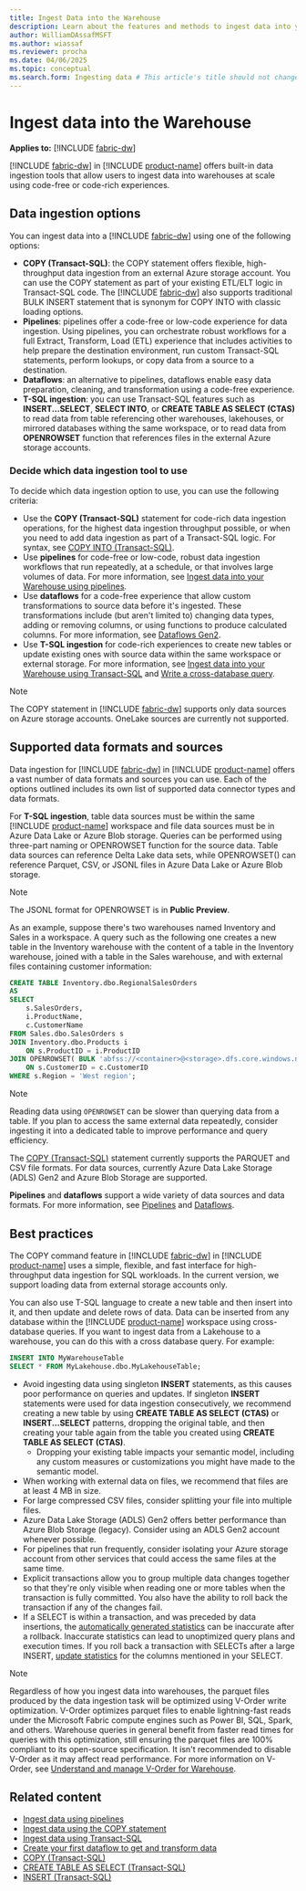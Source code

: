 ```yaml
---
title: Ingest Data into the Warehouse
description: Learn about the features and methods to ingest data into your warehouse in Microsoft Fabric.
author: WilliamDAssafMSFT
ms.author: wiassaf
ms.reviewer: procha
ms.date: 04/06/2025
ms.topic: conceptual
ms.search.form: Ingesting data # This article's title should not change. If so, contact engineering.
---
```

# Ingest data into the Warehouse

**Applies to:** [!INCLUDE [fabric-dw](includes/applies-to-version/fabric-dw.md)]

 [!INCLUDE [fabric-dw](includes/fabric-dw.md)] in [!INCLUDE [product-name](../includes/product-name.md)] offers built-in data ingestion tools that allow users to ingest data into warehouses at scale using code-free or code-rich experiences.

## Data ingestion options

You can ingest data into a [!INCLUDE [fabric-dw](includes/fabric-dw.md)] using one of the following options:

- **COPY (Transact-SQL)**: the COPY statement offers flexible, high-throughput data ingestion from an external Azure storage account. You can use the COPY statement as part of your existing ETL/ELT logic in Transact-SQL code. The [!INCLUDE [fabric-dw](includes/fabric-dw.md)] also supports traditional BULK INSERT statement that is synonym for COPY INTO with classic loading options.
- **Pipelines**: pipelines offer a code-free or low-code experience for data ingestion. Using pipelines, you can orchestrate robust workflows for a full Extract, Transform, Load (ETL) experience that includes activities to help prepare the destination environment, run custom Transact-SQL statements, perform lookups, or copy data from a source to a destination. 
- **Dataflows**: an alternative to pipelines, dataflows enable easy data preparation, cleaning, and transformation using a code-free experience. 
- **T-SQL ingestion**: you can use Transact-SQL features such as **INSERT...SELECT**, **SELECT INTO**, or **CREATE TABLE AS SELECT (CTAS)** to read data from table referencing other warehouses, lakehouses, or mirrored databases withing the same workspace, or to read data from **OPENROWSET** function that references files in the external Azure storage accounts.

### Decide which data ingestion tool to use

To decide which data ingestion option to use, you can use the following criteria: 

- Use the **COPY (Transact-SQL)** statement for code-rich data ingestion operations, for the highest data ingestion throughput possible, or when you need to add data ingestion as part of a Transact-SQL logic. For syntax, see [COPY INTO (Transact-SQL)](/sql/t-sql/statements/copy-into-transact-sql?view=fabric&preserve-view=true).
- Use **pipelines** for code-free or low-code, robust data ingestion workflows that run repeatedly, at a schedule, or that involves large volumes of data. For more information, see [Ingest data into your Warehouse using pipelines](ingest-data-pipelines.md).
- Use **dataflows** for a code-free experience that allow custom transformations to source data before it's ingested. These transformations include (but aren't limited to) changing data types, adding or removing columns, or using functions to produce calculated columns. For more information, see [Dataflows Gen2](../data-factory/dataflows-gen2-overview.md).
- Use **T-SQL ingestion** for code-rich experiences to create new tables or update existing ones with source data within the same workspace or external storage. For more information, see [Ingest data into your Warehouse using Transact-SQL](ingest-data-tsql.md) and [Write a cross-database query](query-warehouse.md#write-a-cross-database-query).

> [!NOTE]
> The COPY statement in [!INCLUDE [fabric-dw](includes/fabric-dw.md)] supports only data sources on Azure storage accounts. OneLake sources are currently not supported.

## Supported data formats and sources
Data ingestion for [!INCLUDE [fabric-dw](includes/fabric-dw.md)] in [!INCLUDE [product-name](../includes/product-name.md)] offers a vast number of data formats and sources you can use. Each of the options outlined includes its own list of supported data connector types and data formats. 

For **T-SQL ingestion**, table data sources must be within the same [!INCLUDE [product-name](../includes/product-name.md)] workspace and file data sources must be in Azure Data Lake or Azure Blob storage. Queries can be performed using three-part naming or OPENROWSET function for the source data. Table data sources can reference Delta Lake data sets, while OPENROWSET() can reference Parquet, CSV, or JSONL files in Azure Data Lake or Azure Blob storage.

> [!NOTE]
> The JSONL format for OPENROWSET is in **Public Preview**.

As an example, suppose there's two warehouses named Inventory and Sales in a workspace. A query such as the following one creates a new table in the Inventory warehouse with the content of a table in the Inventory warehouse, joined with a table in the Sales warehouse, and with external files containing customer information:

```sql
CREATE TABLE Inventory.dbo.RegionalSalesOrders
AS
SELECT 
    s.SalesOrders,
    i.ProductName,
    c.CustomerName
FROM Sales.dbo.SalesOrders s
JOIN Inventory.dbo.Products i
    ON s.ProductID = i.ProductID
JOIN OPENROWSET( BULK 'abfss://<container>@<storage>.dfs.core.windows.net/<customer-file>.csv' ) AS c
    ON s.CustomerID = c.CustomerID
WHERE s.Region = 'West region';
```

> [!NOTE]
> Reading data using `OPENROWSET` can be slower than querying data from a table. If you plan to access the same external data repeatedly, consider ingesting it into a dedicated table to improve performance and query efficiency.

The [COPY (Transact-SQL)](/sql/t-sql/statements/copy-into-transact-sql?view=fabric&preserve-view=true) statement currently supports the PARQUET and CSV file formats. For data sources, currently Azure Data Lake Storage (ADLS) Gen2 and Azure Blob Storage are supported.

**Pipelines** and **dataflows** support a wide variety of data sources and data formats. For more information, see [Pipelines](ingest-data-pipelines.md) and [Dataflows](../data-factory/dataflows-gen2-overview.md).

## Best practices

The COPY command feature in [!INCLUDE [fabric-dw](includes/fabric-dw.md)] in [!INCLUDE [product-name](../includes/product-name.md)] uses a simple, flexible, and fast interface for high-throughput data ingestion for SQL workloads. In the current version, we support loading data from external storage accounts only.

You can also use T-SQL language to create a new table and then insert into it, and then update and delete rows of data. Data can be inserted from any database within the [!INCLUDE [product-name](../includes/product-name.md)] workspace using cross-database queries. If you want to ingest data from a Lakehouse to a warehouse, you can do this with a cross database query. For example:

```sql
INSERT INTO MyWarehouseTable
SELECT * FROM MyLakehouse.dbo.MyLakehouseTable;
```

- Avoid ingesting data using singleton **INSERT** statements, as this causes poor performance on queries and updates. If singleton **INSERT** statements were used for data ingestion consecutively, we recommend creating a new table by using **CREATE TABLE AS SELECT (CTAS)** or **INSERT...SELECT** patterns, dropping the original table, and then creating your table again from the table you created using **CREATE TABLE AS SELECT (CTAS)**.
  - Dropping your existing table impacts your semantic model, including any custom measures or customizations you might have made to the semantic model.
- When working with external data on files, we recommend that files are at least 4 MB in size.
- For large compressed CSV files, consider splitting your file into multiple files.
- Azure Data Lake Storage (ADLS) Gen2 offers better performance than Azure Blob Storage (legacy). Consider using an ADLS Gen2 account whenever possible. 
- For pipelines that run frequently, consider isolating your Azure storage account from other services that could access the same files at the same time.
- Explicit transactions allow you to group multiple data changes together so that they're only visible when reading one or more tables when the transaction is fully committed. You also have the ability to roll back the transaction if any of the changes fail.
- If a SELECT is within a transaction, and was preceded by data insertions, the [automatically generated statistics](statistics.md) can be inaccurate after a rollback. Inaccurate statistics can lead to unoptimized query plans and execution times. If you roll back a transaction with SELECTs after a large INSERT, [update statistics](/sql/t-sql/statements/update-statistics-transact-sql?view=fabric&preserve-view=true) for the columns mentioned in your SELECT.

> [!NOTE]
> Regardless of how you ingest data into warehouses, the parquet files produced by the data ingestion task will be optimized using V-Order write optimization. V-Order optimizes parquet files to enable lightning-fast reads under the Microsoft Fabric compute engines such as Power BI, SQL, Spark, and others. Warehouse queries in general benefit from faster read times for queries with this optimization, still ensuring the parquet files are 100% compliant to its open-source specification. It isn't recommended to disable V-Order as it may affect read performance. For more information on V-Order, see [Understand and manage V-Order for Warehouse](v-order.md).

## Related content

- [Ingest data using pipelines](ingest-data-pipelines.md)
- [Ingest data using the COPY statement](ingest-data-copy.md)
- [Ingest data using Transact-SQL](ingest-data-tsql.md)
- [Create your first dataflow to get and transform data](../data-factory/create-first-dataflow-gen2.md)
- [COPY (Transact-SQL)](/sql/t-sql/statements/copy-into-transact-sql?view=fabric&preserve-view=true)
- [CREATE TABLE AS SELECT (Transact-SQL)](/sql/t-sql/statements/create-table-as-select-azure-sql-data-warehouse?view=fabric&preserve-view=true)
- [INSERT (Transact-SQL)](/sql/t-sql/statements/insert-transact-sql?view=fabric&preserve-view=true)
